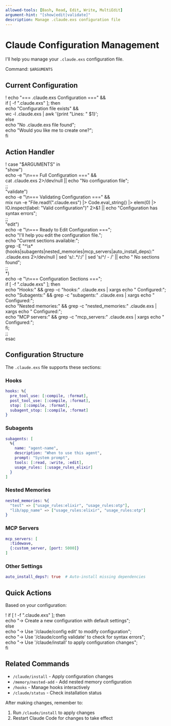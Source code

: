 ```yaml
---
allowed-tools: [Bash, Read, Edit, Write, MultiEdit]
argument-hint: "[show|edit|validate]"
description: Manage .claude.exs configuration file
---
```


# Claude Configuration Management

I'll help you manage your `.claude.exs` configuration file.

Command: `$ARGUMENTS`

## Current Configuration

! echo "=== .claude.exs Configuration ===" && \
  if [ -f ".claude.exs" ]; then \
    echo "Configuration file exists" && \
    wc -l .claude.exs | awk '{print "Lines: " $1}'; \
  else \
    echo "No .claude.exs file found"; \
    echo "Would you like me to create one?"; \
  fi

## Action Handler

! case "$ARGUMENTS" in \
    "show") \
      echo -e "\n=== Full Configuration ===" && \
      cat .claude.exs 2>/dev/null || echo "No configuration file"; \
      ;; \
    "validate") \
      echo -e "\n=== Validating Configuration ===" && \
      mix run -e "File.read!(\".claude.exs\") |> Code.eval_string() |> elem(0) |> IO.inspect(label: \"Valid configuration\")" 2>&1 || echo "Configuration has syntax errors"; \
      ;; \
    "edit") \
      echo -e "\n=== Ready to Edit Configuration ==="; \
      echo "I'll help you edit the configuration file."; \
      echo "Current sections available:"; \
      grep -E "^\s*(hooks|subagents|nested_memories|mcp_servers|auto_install_deps):" .claude.exs 2>/dev/null | sed 's/:.*/:/' | sed 's/^/  - /' || echo "  No sections found"; \
      ;; \
    *) \
      echo -e "\n=== Configuration Sections ==="; \
      if [ -f ".claude.exs" ]; then \
        echo "Hooks:" && grep -c "hooks:" .claude.exs | xargs echo "  Configured:"; \
        echo "Subagents:" && grep -c "subagents:" .claude.exs | xargs echo "  Configured:"; \
        echo "Nested memories:" && grep -c "nested_memories:" .claude.exs | xargs echo "  Configured:"; \
        echo "MCP servers:" && grep -c "mcp_servers:" .claude.exs | xargs echo "  Configured:"; \
      fi; \
      ;; \
  esac

## Configuration Structure

The `.claude.exs` file supports these sections:

### Hooks
```elixir
hooks: %{
  pre_tool_use: [:compile, :format],
  post_tool_use: [:compile, :format],
  stop: [:compile, :format],
  subagent_stop: [:compile, :format]
}
```

### Subagents
```elixir
subagents: [
  %{
    name: "agent-name",
    description: "When to use this agent",
    prompt: "System prompt",
    tools: [:read, :write, :edit],
    usage_rules: [:usage_rules_elixir]
  }
]
```

### Nested Memories
```elixir
nested_memories: %{
  "test" => ["usage_rules:elixir", "usage_rules:otp"],
  "lib/app_name" => ["usage_rules:elixir", "usage_rules:otp"]
}
```

### MCP Servers
```elixir
mcp_servers: [
  :tidewave,
  {:custom_server, [port: 5000]}
]
```

### Other Settings
```elixir
auto_install_deps?: true  # Auto-install missing dependencies
```

## Quick Actions

Based on your configuration:

! if [ ! -f ".claude.exs" ]; then \
    echo "→ Create a new configuration with default settings"; \
  else \
    echo "→ Use '/claude/config edit' to modify configuration"; \
    echo "→ Use '/claude/config validate' to check for syntax errors"; \
    echo "→ Use '/claude/install' to apply configuration changes"; \
  fi

## Related Commands

- `/claude/install` - Apply configuration changes
- `/memory/nested-add` - Add nested memory configuration
- `/hooks` - Manage hooks interactively
- `/claude/status` - Check installation status

After making changes, remember to:
1. Run `/claude/install` to apply changes
2. Restart Claude Code for changes to take effect